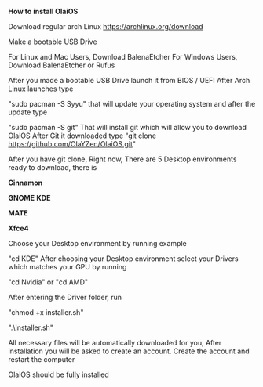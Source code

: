 **How to install OlaiOS**

Download regular arch Linux
https://archlinux.org/download

Make a bootable USB Drive

For Linux and Mac Users, Download BalenaEtcher
For Windows Users, Download BalenaEtcher or Rufus

After you made a bootable USB Drive launch it from BIOS / UEFI
After Arch Linux launches type

"sudo pacman -S Syyu" that will update your operating system and after the update type

"sudo pacman -S git" That will install git which will allow you to download OlaiOS
After Git it downloaded type
"git clone https://github.com/OlaYZen/OlaiOS.git"

After you have git clone,
Right now, There are 5 Desktop environments ready to download, there is

**Cinnamon**

**GNOME**
**KDE**

**MATE**

**Xfce4**

Choose your Desktop environment by running example

"cd KDE"
After choosing your Desktop environment select your Drivers which matches your GPU by running

"cd Nvidia" or "cd AMD"


After entering the Driver folder, run

"chmod +x installer.sh"

".\installer.sh"

All necessary files will be automatically downloaded for you,
After installation you will be asked to create an account. Create the account and restart the computer

OlaiOS should be fully installed
